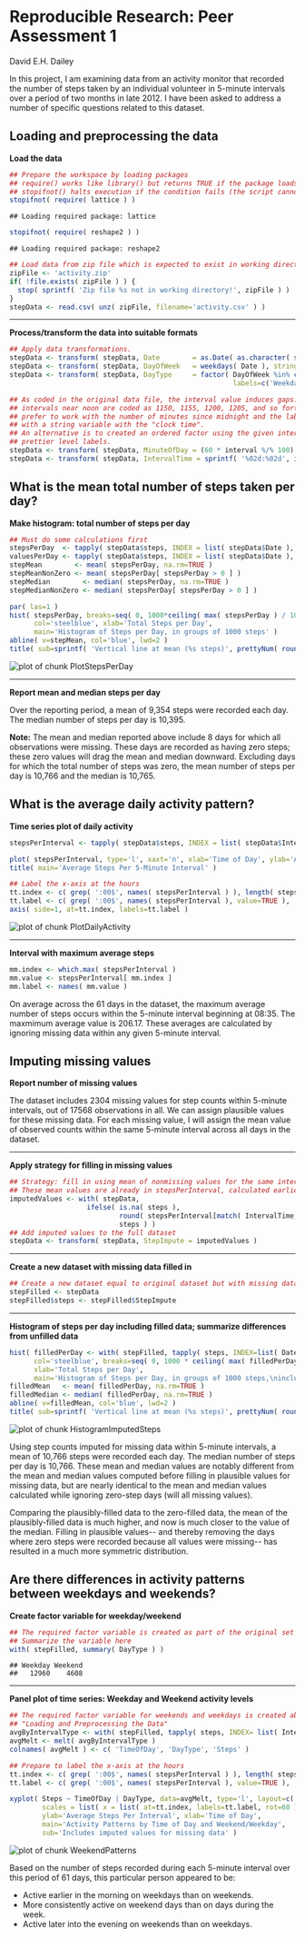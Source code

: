 # Reproducible Research: Peer Assessment 1
David E.H. Dailey

In this project, I am examining data from an activity monitor that recorded the number of steps taken by an individual volunteer in 5-minute intervals over a period of two months in late 2012.  I have been asked to address a number of specific questions related to this dataset.

## Loading and preprocessing the data

__Load the data__

```r
## Prepare the workspace by loading packages
## require() works like library() but returns TRUE if the package loads successfully
## stopifnot() halts execution if the condition fails (the script cannot load the required package)
stopifnot( require( lattice ) )
```

```
## Loading required package: lattice
```

```r
stopifnot( require( reshape2 ) )
```

```
## Loading required package: reshape2
```

```r
## Load data from zip file which is expected to exist in working directory
zipFile <- 'activity.zip'
if( !file.exists( zipFile ) ) {
  stop( sprintf( 'Zip file %s not in working directory!', zipFile ) )
}
stepData <- read.csv( unz( zipFile, filename='activity.csv' ) )
```
 
-----
__Process/transform the data into suitable formats__

```r
## Apply data transformations.
stepData <- transform( stepData, Date        = as.Date( as.character( stepData$date ) ) )
stepData <- transform( stepData, DayOfWeek   = weekdays( Date ), stringsAsFactors=FALSE )
stepData <- transform( stepData, DayType     = factor( DayOfWeek %in% c( 'Saturday', 'Sunday' ), 
                                                       labels=c('Weekday', 'Weekend' ) ) )

## As coded in the original data file, the interval value induces gaps.  The
## intervals near noon are coded as 1150, 1155, 1200, 1205, and so forth.  I
## prefer to work with the number of minutes since midnight and the label them
## with a string variable with the "clock time".
## An alternative is to created an ordered factor using the given interval values and then assign
## prettier level labels.
stepData <- transform( stepData, MinuteOfDay = (60 * interval %/% 100) + (interval %% 100) )
stepData <- transform( stepData, IntervalTime = sprintf( '%02d:%02d', interval%/% 100, interval%% 100 ) )
```

## What is the mean total number of steps taken per day?

__Make histogram: total number of steps per day__

```r
## Must do some calculations first
stepsPerDay  <- tapply( stepData$steps, INDEX = list( stepData$Date ), FUN = sum, na.rm=TRUE )
valuesPerDay <- tapply( stepData$steps, INDEX = list( stepData$Date ), FUN = function( . ) sum( !is.na( . ) ) )
stepMean        <- mean( stepsPerDay, na.rm=TRUE )
stepMeanNonZero <- mean( stepsPerDay[ stepsPerDay > 0 ] )
stepMedian        <- median( stepsPerDay, na.rm=TRUE )
stepMedianNonZero <- median( stepsPerDay[ stepsPerDay > 0 ] )

par( las=1 )
hist( stepsPerDay, breaks=seq( 0, 1000*ceiling( max( stepsPerDay ) / 1000 ), by = 1000 ), 
      col='steelblue', xlab='Total Steps per Day', 
      main='Histogram of Steps per Day, in groups of 1000 steps' )
abline( v=stepMean, col='blue', lwd=2 )
title( sub=sprintf( 'Vertical line at mean (%s steps)', prettyNum( round( stepMean, 2), big.mark=',' ) ), col.sub='blue' )
```

![plot of chunk PlotStepsPerDay](figure/PlotStepsPerDay.png) 

-----
__Report mean and median steps per day__

Over the reporting period, a mean of 9,354 steps were recorded each day. The median number of steps per day is 10,395.

**Note:** The mean and median reported above include 8 days for which all observations were missing.  These days are recorded as having zero steps; these zero values will drag the mean and median downward.  Excluding days for which the total number of steps was zero, the mean number of steps per day is 10,766 and the median is 
10,765.


## What is the average daily activity pattern?

__Time series plot of daily activity__

```r
stepsPerInterval <- tapply( stepData$steps, INDEX = list( stepData$IntervalTime ), FUN = mean, na.rm=TRUE )
```

```r
plot( stepsPerInterval, type='l', xaxt='n', xlab='Time of Day', ylab='Average Steps' )
title( main='Average Steps Per 5-Minute Interval' )

## Label the x-axis at the hours
tt.index <- c( grep( ':00$', names( stepsPerInterval ) ), length( stepsPerInterval ) + 1 )
tt.label <- c( grep( ':00$', names( stepsPerInterval ), value=TRUE ), '24:00' )
axis( side=1, at=tt.index, labels=tt.label )
```

![plot of chunk PlotDailyActivity](figure/PlotDailyActivity.png) 

-----
__Interval with maximum average steps__


```r
mm.index <- which.max( stepsPerInterval )
mm.value <- stepsPerInterval[ mm.index ]
mm.label <- names( mm.value )
```

On average across the 61 days in the dataset, the maximum average number of steps occurs within the 5-minute interval beginning at 08:35.  The maxmimum average value is 206.17.  These averages are calculated by ignoring missing data within any given 5-minute interval.

## Imputing missing values

__Report number of missing values__

The dataset includes 2304 missing values for step counts within 5-minute intervals, out of 17568 observations in all.  We can assign plausible values for these missing data.  For each missing value, I will assign the mean value of observed counts within the same 5-minute interval across all days in the dataset.

-----
__Apply strategy for filling in missing values__

```r
## Strategy: fill in using mean of nonmissing values for the same interval.
## These mean values are already in stepsPerInterval, calculated earlier.
imputedValues <- with( stepData, 
                   ifelse( is.na( steps ), 
                           round( stepsPerInterval[match( IntervalTime, names( stepsPerInterval ) ) ], 2 ), 
                           steps ) )
## Add imputed values to the full dataset
stepData <- transform( stepData, StepImpute = imputedValues )
```

-----
__Create a new dataset with missing data filled in__

```r
## Create a new dataset equal to original dataset but with missing data filled in
stepFilled <- stepData
stepFilled$steps <- stepFilled$StepImpute
```

-----
__Histogram of steps per day including filled data; summarize differences from unfilled data__

```r
hist( filledPerDay <- with( stepFilled, tapply( steps, INDEX=list( Date ), FUN=sum ) ),
      col='steelblue', breaks=seq( 0, 1000 * ceiling( max( filledPerDay )/1000), by=1000 ),
      xlab='Total Steps per Day', 
      main='Histogram of Steps per Day, in groups of 1000 steps,\nincluding imputed values' )
filledMean   <- mean( filledPerDay, na.rm=TRUE )
filledMedian <- median( filledPerDay, na.rm=TRUE )
abline( v=filledMean, col='blue', lwd=2 )
title( sub=sprintf( 'Vertical line at mean (%s steps)', prettyNum( round( filledMean, 2), big.mark=',' ) ), col.sub='blue' )
```

![plot of chunk HistogramImputedSteps](figure/HistogramImputedSteps.png) 

Using step counts imputed for missing data within 5-minute intervals, a mean of 10,766 steps were recorded each day. The median number of steps per day is 10,766.  These mean and median values are notably different from the mean and median values computed before filling in plausible values for missing data, but are nearly identical to the mean and median values calculated while ignoring zero-step days (will all missing values).

Comparing the plausibly-filled data to the zero-filled data, the mean of the plausibly-filled data is much higher, and now is much closer to the value of the median.  Filling in plausible values-- and thereby removing the days where zero steps were recorded because all values were missing-- has resulted in a much more symmetric distribution.

## Are there differences in activity patterns between weekdays and weekends?

__Create factor variable for weekday/weekend__

```r
## The required factor variable is created as part of the original set of data transformations
## Summarize the variable here
with( stepFilled, summary( DayType ) )
```

```
## Weekday Weekend 
##   12960    4608
```

-----
__Panel plot of time series: Weekday and Weekend activity levels__

```r
## The required factor variable for weekends and weekdays is created above, under
## "Loading and Preprocessing the Data"
avgByIntervalType <- with( stepFilled, tapply( steps, INDEX= list( IntervalTime, DayType ), FUN=mean ) )
avgMelt <- melt( avgByIntervalType )
colnames( avgMelt ) <- c( 'TimeOfDay', 'DayType', 'Steps' ) 

## Prepare to label the x-axis at the hours
tt.index <- c( grep( ':00$', names( stepsPerInterval ) ), length( stepsPerInterval ) + 1 )
tt.label <- c( grep( ':00$', names( stepsPerInterval ), value=TRUE ), '24:00' )

xyplot( Steps ~ TimeOfDay | DayType, data=avgMelt, type='l', layout=c( 1, 2 ),
        scales = list( x = list( at=tt.index, labels=tt.label, rot=60 ) ),
        ylab='Average Steps Per Interval', xlab='Time of Day', 
        main='Activity Patterns by Time of Day and Weekend/Weekday', 
        sub='Includes imputed values for missing data' )
```

![plot of chunk WeekendPatterns](figure/WeekendPatterns.png) 

Based on the number of steps recorded during each 5-minute interval over this period of 61 days, this particular person appeared to be:

- Active earlier in the morning on weekdays than on weekends.
- More consistently active on weekend days than on days during the week.
- Active later into the evening on weekends than on weekdays.

